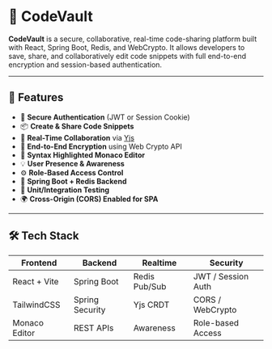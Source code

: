 # 🚀 CodeVault

**CodeVault** is a secure, collaborative, real-time code-sharing platform built with React, Spring Boot, Redis, and WebCrypto. It allows developers to save, share, and collaboratively edit code snippets with full end-to-end encryption and session-based authentication.

---

## 🧩 Features

- 🔐 **Secure Authentication** (JWT or Session Cookie)
- 📦 **Create & Share Code Snippets**
- 🔄 **Real-Time Collaboration** via [Yjs](https://github.com/yjs/yjs)
- 🧠 **End-to-End Encryption** using Web Crypto API
- 🧾 **Syntax Highlighted Monaco Editor**
- 💡 **User Presence & Awareness**
- ⚙️ **Role-Based Access Control**
- 🚀 **Spring Boot + Redis Backend**
- 🧪 **Unit/Integration Testing**
- 🌍 **Cross-Origin (CORS) Enabled for SPA**

---

## 🛠 Tech Stack

| Frontend | Backend | Realtime | Security |
|----------|---------|----------|----------|
| React + Vite | Spring Boot | Redis Pub/Sub | JWT / Session Auth |
| TailwindCSS | Spring Security | Yjs CRDT | CORS / WebCrypto |
| Monaco Editor | REST APIs | Awareness | Role-based Access |


